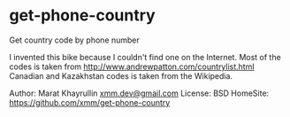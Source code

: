get-phone-country
=================

Get country code by phone number

I invented this bike because I couldn't find one on the Internet.
Most of the codes is taken from http://www.andrewpatton.com/countrylist.html
Canadian and Kazakhstan codes is taken from the Wikipedia.

Author: Marat Khayrullin <xmm.dev@gmail.com>
License: BSD
HomeSite: https://github.com/xmm/get-phone-country
